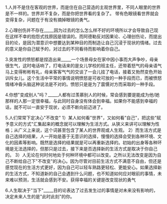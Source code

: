 1.人并不是住在客观的世界，而是住在自己营造的主观世界里，不同人眼里的世界是不一样的。世界并不复杂，而是你把世界看的复杂了。
带有色眼镜看世界就会变得复杂，问题在于有没有摘掉眼镜的勇气。

2.心理创伤并不存在_____因为过去的怎么怎么样不好的环境所以才会导致自己现在这样不幸的抱怨式找原因是错误的。而阿德勒反对因果论、心理创伤论，而提出目的论，是因为潜意识中想要达到某种目的而制造让自己沉浸于现状的情绪。过去的意义是你自己赋予的，对过去的不同看待而影响着你自己。

3.突发性的愤怒都是捏造出来_____一个场景母女在家中因小事而大声争吵，母亲很生气，这时电话响了，打电话来的是女儿学校的班主任，还带着怒气的母亲语气马上变得彬彬有礼，母亲客客气气的交谈了一会儿挂了电话，接着又勃然变色开始训斥女儿。这个生活中平常的事情说明愤怒是可收可放的一种手段而已，而被愤怒情绪冲昏头脑这种说法是不对的。愤怒只是是为了震慑对方而采取的一种手段。

4.你想"变成别人"吗？_____人都有过羡慕别人的时候，常会感到要是能成为他/她那样的人那一定很幸福，与此同时自身没有体会到幸福。如果你不能感到幸福的话，就不可以一直安于现状，必须不断向前迈进了。

5.人们常常下定决心"不改变"
1）某人如何看"世界"，又如何看"自己"，把这些"赋予意义的方式"汇集起来的概念就可以理解为生活方式。从狭义来讲可以理解为性格；从广义上来说，这个词甚至包含了某人的世界观或人生观。
2）而生活方式是自己选择的结果，人一开始是基于无意识的选择，慢慢的选择会受到各种环境、文化的因素等影响。既然是选择的结果就是可以再重新选择的。初始的出身等各种环境是无法选择的，但那只是过去，接下来是否选择新的生活方式是取决于你自己的。
3）人无论在何时何地处于何种环境中都可以改变。之所以无法改变是因为自己不断给自己下"不改变"的决心。因为尽管对目前生活方式不满意不自由，但还是感觉现在的生活方式更好，因为自己可以轻车熟路更轻松、更能安心。如果选择新的生活方式，不知道新的自己会遇到什么问题，也不知道如何应对眼前的事情，未来难以预测，生活就会感到不安。获得幸福的关键是改变现状的勇气

6.人生取决于"当下"_____目的论表达了过去发生过的事情是对未来没有影响的，决定未来人生的是"此时此刻"的你。